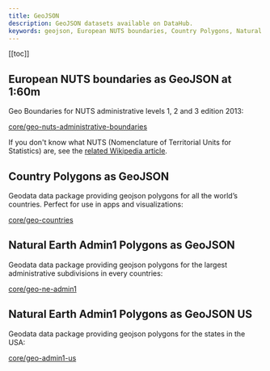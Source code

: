 ```yaml
---
title: GeoJSON
description: GeoJSON datasets available on DataHub.
keywords: geojson, European NUTS boundaries, Country Polygons, Natural Earth Admin1 Polygons
---
```


[[toc]]

## European NUTS boundaries as GeoJSON at 1:60m

Geo Boundaries for NUTS administrative levels 1, 2 and 3 edition 2013:

[core/geo-nuts-administrative-boundaries](/core/geo-nuts-administrative-boundaries)

If you don't know what NUTS (Nomenclature of Territorial Units for Statistics) are, see the [related Wikipedia article](https://en.wikipedia.org/wiki/Nomenclature_of_Territorial_Units_for_Statistics).

## Country Polygons as GeoJSON

Geodata data package providing geojson polygons for all the world’s countries. Perfect for use in apps and visualizations:

[core/geo-countries](/core/geo-countries)

## Natural Earth Admin1 Polygons as GeoJSON

Geodata data package providing geojson polygons for the largest administrative subdivisions in every countries:

[core/geo-ne-admin1](/core/geo-ne-admin1)

## Natural Earth Admin1 Polygons as GeoJSON US

Geodata data package providing geojson polygons for the states in the USA:

[core/geo-admin1-us](/core/geo-admin1-us)
